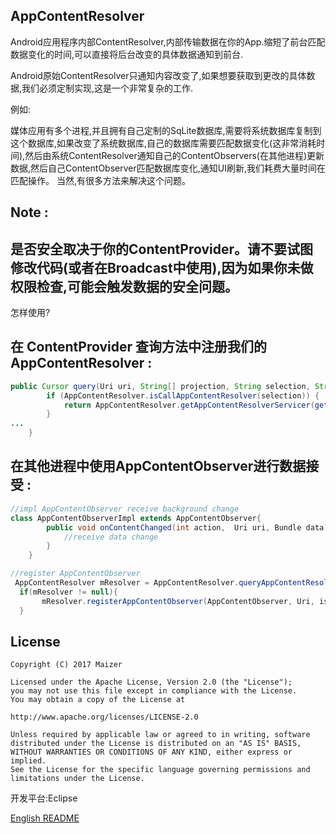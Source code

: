 AppContentResolver
----------

Android应用程序内部ContentResolver,内部传输数据在你的App.缩短了前台匹配数据变化的时间,可以直接将后台改变的具体数据通知到前台.

Android原始ContentResolver只通知内容改变了,如果想要获取到更改的具体数据,我们必须定制实现,这是一个非常复杂的工作.

例如:

媒体应用有多个进程,并且拥有自己定制的SqLite数据库,需要将系统数据库复制到这个数据库,如果改变了系统数据库,自己的数据库需要匹配数据变化(这非常消耗时间),然后由系统ContentResolver通知自己的ContentObservers(在其他进程)更新数据,然后自己ContentObserver匹配数据库变化,通知UI刷新,我们耗费大量时间在匹配操作。
当然,有很多方法来解决这个问题。


Note : 
-
是否安全取决于你的ContentProvider。请不要试图修改代码(或者在Broadcast中使用),因为如果你未做权限检查,可能会触发数据的安全问题。
-

怎样使用?

在 ContentProvider 查询方法中注册我们的AppContentResolver :
-
```Java
public Cursor query(Uri uri, String[] projection, String selection, String[] selectionArgs, String sortOrder) {
		if (AppContentResolver.isCallAppContentResolver(selection)) {
			return AppContentResolver.getAppContentResolverServicer(getContext()).getCursor();
		}
...
	}
```

在其他进程中使用AppContentObserver进行数据接受 :
-

```Java
//impl AppContentObserver receive background change
class AppContentObserverImpl extends AppContentObserver{
		public void onContentChanged(int action,  Uri uri, Bundle data) {
			//receive data change
		}
	} 
```

```Java
//register AppContentObserver
 AppContentResolver mResolver = AppContentResolver.queryAppContentResolver(Context,Uri);
  if(mResolver != null){
	   mResolver.registerAppContentObserver(AppContentObserver, Uri, isSync);
  }
 ```

  
 ## License

```
Copyright (C) 2017 Maizer

Licensed under the Apache License, Version 2.0 (the "License");
you may not use this file except in compliance with the License.
You may obtain a copy of the License at

http://www.apache.org/licenses/LICENSE-2.0

Unless required by applicable law or agreed to in writing, software
distributed under the License is distributed on an "AS IS" BASIS,
WITHOUT WARRANTIES OR CONDITIONS OF ANY KIND, either express or implied.
See the License for the specific language governing permissions and
limitations under the License.
```

 开发平台:Eclipse
 
 
[English README](/README.md)
